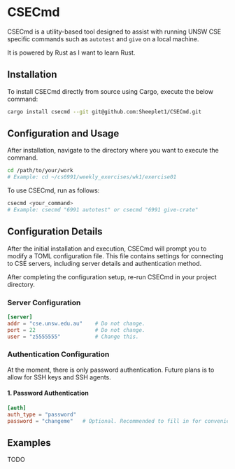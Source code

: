 # CSECmd

CSECmd is a utility-based tool designed to assist with running UNSW CSE specific
commands such as `autotest` and `give` on a local machine.

It is powered by Rust as I want to learn Rust.

## Installation

To install CSECmd directly from source using Cargo, execute the below command:

```sh
cargo install csecmd --git git@github.com:Sheeplet1/CSECmd.git

```

## Configuration and Usage

After installation, navigate to the directory where you want to execute the
command.

```sh
cd /path/to/your/work
# Example: cd ~/cs6991/weekly_exercises/wk1/exercise01

```

To use CSECmd, run as follows:

```sh
csecmd <your_command>
# Example: csecmd "6991 autotest" or csecmd "6991 give-crate"

```

## Configuration Details

After the initial installation and execution, CSECmd will prompt you to
modify a TOML configuration file. This file contains settings for connecting
to CSE servers, including server details and authentication method.

After completing the configuration setup, re-run CSECmd in your project
directory.

### Server Configuration

```toml
[server]
addr = "cse.unsw.edu.au"    # Do not change.
port = 22                   # Do not change.
user = "z5555555"           # Change this.

```

### Authentication Configuration

At the moment, there is only password authentication. Future plans is to allow
for SSH keys and SSH agents.

#### 1. Password Authentication

```toml
[auth]
auth_type = "password"
password = "changeme"   # Optional. Recommended to fill in for convenience.

```

## Examples

TODO
